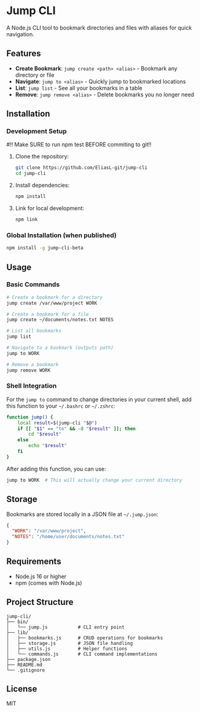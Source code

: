 # Jump CLI

A Node.js CLI tool to bookmark directories and files with aliases for quick navigation.

## Features

- **Create Bookmark**: `jump create <path> <alias>` - Bookmark any directory or file
- **Navigate**: `jump to <alias>` - Quickly jump to bookmarked locations
- **List**: `jump list` - See all your bookmarks in a table
- **Remove**: `jump remove <alias>` - Delete bookmarks you no longer need

## Installation

### Development Setup

#!! Make SURE to run npm test BEFORE commiting to git!!

1. Clone the repository:
   ```bash
   git clone https://github.com/EliasL-git/jump-cli
   cd jump-cli
   ```

2. Install dependencies:
   ```bash
   npm install
   ```

3. Link for local development:
   ```bash
   npm link
   ```

### Global Installation (when published)

```bash
npm install -g jump-cli-beta
```

## Usage

### Basic Commands

```bash
# Create a bookmark for a directory
jump create /var/www/project WORK

# Create a bookmark for a file
jump create ~/documents/notes.txt NOTES

# List all bookmarks
jump list

# Navigate to a bookmark (outputs path)
jump to WORK

# Remove a bookmark
jump remove WORK
```

### Shell Integration

For the `jump to` command to change directories in your current shell, add this function to your `~/.bashrc` or `~/.zshrc`:

```bash
function jump() {
    local result=$(jump-cli "$@")
    if [[ "$1" == "to" && -d "$result" ]]; then
        cd "$result"
    else
        echo "$result"
    fi
}
```

After adding this function, you can use:
```bash
jump to WORK  # This will actually change your current directory
```

## Storage

Bookmarks are stored locally in a JSON file at `~/.jump.json`:

```json
{
  "WORK": "/var/www/project",
  "NOTES": "/home/user/documents/notes.txt"
}
```

## Requirements

- Node.js 16 or higher
- npm (comes with Node.js)

## Project Structure

```
jump-cli/
├── bin/
│   └── jump.js           # CLI entry point
├── lib/
│   ├── bookmarks.js      # CRUD operations for bookmarks
│   ├── storage.js        # JSON file handling
│   ├── utils.js          # Helper functions
│   └── commands.js       # CLI command implementations
├── package.json
├── README.md
└── .gitignore
```

## License

MIT
